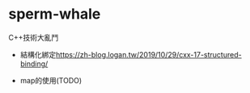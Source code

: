# sperm-whale

C++技術大亂鬥

- 結構化綁定<https://zh-blog.logan.tw/2019/10/29/cxx-17-structured-binding/>

- map的使用(TODO)
